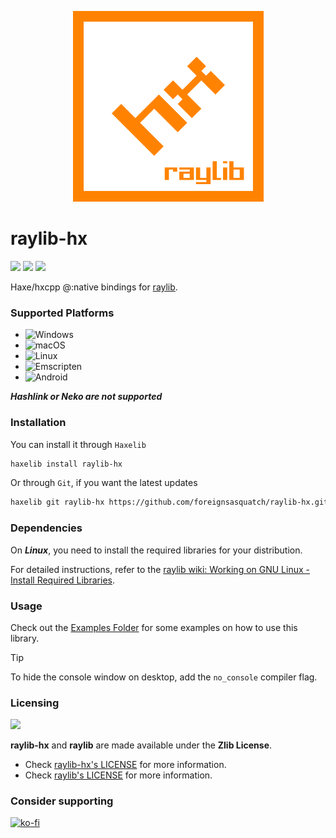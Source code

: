 <p align="center">
	<img src="assets/logo.png" alt="raylib-hx Logo">
</p>

# raylib-hx

![](https://img.shields.io/github/repo-size/foreignsasquatch/raylib-hx) ![](https://badgen.net/github/open-issues/foreignsasquatch/raylib-hx) ![](https://badgen.net/badge/license/Zlib/green)

Haxe/hxcpp @:native bindings for [raylib](https://raylib.com).

### Supported Platforms

- ![Windows](https://img.shields.io/badge/-Windows-0078D6?logo=windows&logoColor=white&style=flat)
- ![macOS](https://img.shields.io/badge/-macOS-000000?logo=apple&logoColor=white&style=flat)
- ![Linux](https://img.shields.io/badge/-Linux-FCC624?logo=linux&logoColor=black&style=flat)
- ![Emscripten](https://img.shields.io/badge/-Emscripten-FFB900?logo=javascript&logoColor=black&style=flat)
- ![Android](https://img.shields.io/badge/-Android-3DDC84?logo=android&logoColor=white&style=flat)

***Hashlink or Neko are not supported***

### Installation

You can install it through `Haxelib`
```bash
haxelib install raylib-hx
```
Or through `Git`, if you want the latest updates
```bash
haxelib git raylib-hx https://github.com/foreignsasquatch/raylib-hx.git
```

### Dependencies

On ***Linux***, you need to install the required libraries for your distribution.

For detailed instructions, refer to the [raylib wiki: Working on GNU Linux - Install Required Libraries](https://github.com/raysan5/raylib/wiki/Working-on-GNU-Linux#install-required-libraries).

### Usage

Check out the [Examples Folder](examples/) for some examples on how to use this library.

> [!TIP]
> To hide the console window on desktop, add the `no_console` compiler flag.

### Licensing

![](https://github.com/raysan5/raylib/blob/master/logo/raylib_logo_animation.gif)

**raylib-hx** and **raylib** are made available under the **Zlib License**.

- Check [raylib-hx's LICENSE](./LICENSE) for more information.
- Check [raylib's LICENSE](https://github.com/raysan5/raylib/blob/master/LICENSE) for more information.

### Consider supporting

[![ko-fi](https://ko-fi.com/img/githubbutton_sm.svg)](https://ko-fi.com/W7W77EX85)
